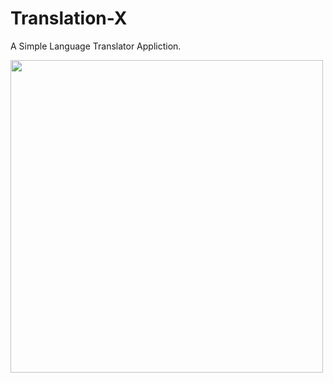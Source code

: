 # Translation-X
A Simple Language Translator Appliction.

<p>
<img src="https://user-images.githubusercontent.com/100294737/223975729-89662644-6e23-4c15-8010-4eccb552dedb.jpg" height="500">
</p>


